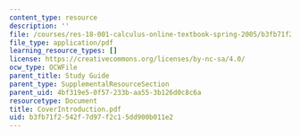 ```yaml
---
content_type: resource
description: ''
file: /courses/res-18-001-calculus-online-textbook-spring-2005/b3fb71f2542f7d97f2c15dd900b011e2_CoverIntroduction.pdf
file_type: application/pdf
learning_resource_types: []
license: https://creativecommons.org/licenses/by-nc-sa/4.0/
ocw_type: OCWFile
parent_title: Study Guide
parent_type: SupplementalResourceSection
parent_uid: 4bf319e5-0f57-233b-aa55-3b126d0c8c6a
resourcetype: Document
title: CoverIntroduction.pdf
uid: b3fb71f2-542f-7d97-f2c1-5dd900b011e2
---
```

